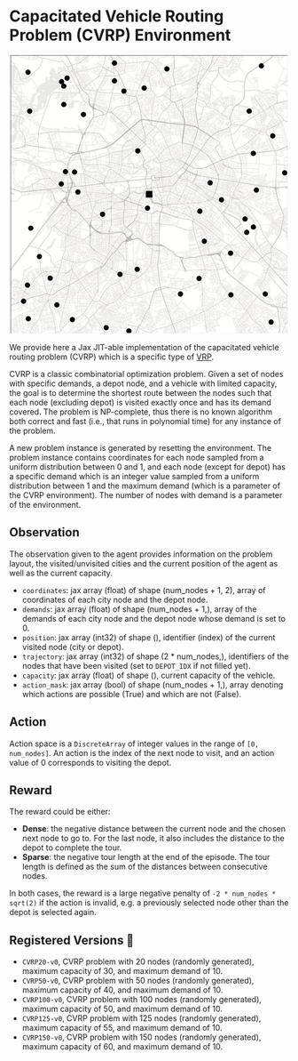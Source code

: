 # Capacitated Vehicle Routing Problem (CVRP) Environment

<p align="center">
        <img src="../env_anim/cvrp.gif" width="500"/>
</p>

We provide here a Jax JIT-able implementation of the capacitated vehicle routing problem
(CVRP) which is a specific type of [VRP](https://en.wikipedia.org/wiki/Vehicle_routing_problem).


CVRP is a classic combinatorial optimization problem. Given a set of nodes with specific demands,
a depot node, and a vehicle with limited capacity, the goal is to determine the shortest route
between the nodes such that each node (excluding depot) is visited exactly once and has its demand
covered. The problem is NP-complete, thus there is no known algorithm both correct and fast
(i.e., that runs in polynomial time) for any instance of the problem.

A new problem instance is generated by resetting the environment. The problem instance contains
coordinates for each node sampled from a uniform distribution between 0 and 1, and each node
(except for depot) has a specific demand which is an integer value sampled from a uniform
distribution between 1 and the maximum demand (which is a parameter of the CVRP environment).
The number of nodes with demand is a parameter of the environment.


## Observation
The observation given to the agent provides information on the problem layout, the visited/unvisited
cities and the current position of the agent as well as the current capacity.
- `coordinates`: jax array (float) of shape (num_nodes + 1, 2), array of coordinates of each city
node and the depot node.
- `demands`: jax array (float) of shape (num_nodes + 1,), array of the demands of each city node
and the depot node whose demand is set to 0.
- `position`: jax array (int32) of shape (), identifier (index) of the current visited node (city
or depot).
- `trajectory`: jax array (int32) of shape (2 * num_nodes,), identifiers of the nodes that have
been visited (set to `DEPOT_IDX` if not filled yet).
- `capacity`: jax array (float) of shape (), current capacity of the vehicle.
- `action_mask`: jax array (bool) of shape (num_nodes + 1,), array denoting which actions are
possible (True) and which are not (False).


## Action
Action space is a `DiscreteArray` of integer values in the range of `[0, num_nodes]`. An action
is the index of the next node to visit, and an action value of 0 corresponds to visiting the depot.


## Reward
The reward could be either:
- **Dense**: the negative distance between the current node and the chosen next node to go to.
    For the last node, it also includes the distance to the depot to complete the tour.
- **Sparse**: the negative tour length at the end of the episode. The tour length is defined
    as the sum of the distances between consecutive nodes.

In both cases, the reward is a large negative penalty of `-2 * num_nodes * sqrt(2)` if the
action is invalid, e.g. a previously selected node other than the depot is selected again.


## Registered Versions 📖
- `CVRP20-v0`, CVRP problem with 20 nodes (randomly generated), maximum capacity of 30, and maximum demand of 10.
- `CVRP50-v0`, CVRP problem with 50 nodes (randomly generated), maximum capacity of 40, and maximum demand of 10.
- `CVRP100-v0`, CVRP problem with 100 nodes (randomly generated), maximum capacity of 50, and maximum demand of 10.
- `CVRP125-v0`, CVRP problem with 125 nodes (randomly generated), maximum capacity of 55, and maximum demand of 10.
- `CVRP150-v0`, CVRP problem with 150 nodes (randomly generated), maximum capacity of 60, and maximum demand of 10.
